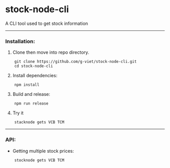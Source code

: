 # stock-node-cli
A CLI tool used to get stock information

---
### Installation:
1. Clone then move into repo directory.
```
    git clone https://github.com/g-viet/stock-node-cli.git
    cd stock-node-cli
```
2. Install dependencies:
```
    npm install
```
3. Build and release:
```
    npm run release
```
4. Try it
```
    stacknode gets VCB TCM
```

---
### API:

- Getting multiple stock prices:
```
    stocknode gets VCB TCM
```